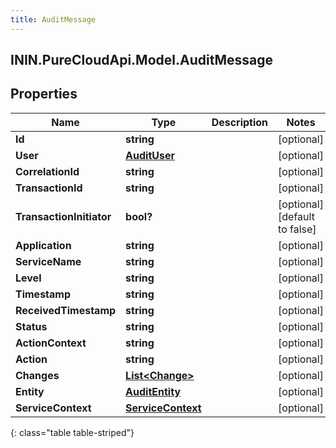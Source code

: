 ```yaml
---
title: AuditMessage
---
```

## ININ.PureCloudApi.Model.AuditMessage

## Properties

|Name | Type | Description | Notes|
|------------ | ------------- | ------------- | -------------|
| **Id** | **string** |  | [optional] |
| **User** | [**AuditUser**](AuditUser.html) |  | [optional] |
| **CorrelationId** | **string** |  | [optional] |
| **TransactionId** | **string** |  | [optional] |
| **TransactionInitiator** | **bool?** |  | [optional] [default to false]|
| **Application** | **string** |  | [optional] |
| **ServiceName** | **string** |  | [optional] |
| **Level** | **string** |  | [optional] |
| **Timestamp** | **string** |  | [optional] |
| **ReceivedTimestamp** | **string** |  | [optional] |
| **Status** | **string** |  | [optional] |
| **ActionContext** | **string** |  | [optional] |
| **Action** | **string** |  | [optional] |
| **Changes** | [**List&lt;Change&gt;**](Change.html) |  | [optional] |
| **Entity** | [**AuditEntity**](AuditEntity.html) |  | [optional] |
| **ServiceContext** | [**ServiceContext**](ServiceContext.html) |  | [optional] |
{: class="table table-striped"}


